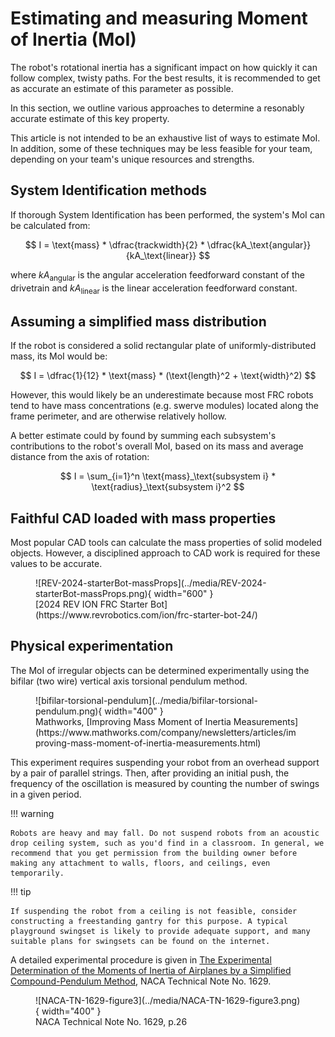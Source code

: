 # Estimating and measuring Moment of Inertia (MoI)

The robot's rotational inertia has a significant impact on how quickly it can follow complex, twisty paths. For the best results, it is recommended to get as accurate an estimate of this parameter as possible.

In this section, we outline various approaches to determine a resonably accurate estimate of this key property.

This article is not intended to be an exhaustive list of ways to estimate MoI. In addition, some of these techniques may be less feasible for your team, depending on your team's unique resources and strengths.

## System Identification methods

If thorough System Identification has been performed, the system's MoI can be calculated from:

$$ I = \text{mass} * \dfrac{trackwidth}{2} * \dfrac{kA_\text{angular}}{kA_\text{linear}} $$

where $kA_\text{angular}$ is the angular acceleration feedforward constant of the drivetrain and $kA_\text{linear}$ is the linear acceleration feedforward constant.

## Assuming a simplified mass distribution

If the robot is considered a solid rectangular plate of uniformly-distributed mass, its MoI would be:

$$ I = \dfrac{1}{12} * \text{mass} * (\text{length}^2 + \text{width}^2) $$

However, this would likely be an underestimate because most FRC robots tend to have mass concentrations (e.g. swerve modules) located along the frame perimeter, and are otherwise relatively hollow.

A better estimate could by found by summing each subsystem's contributions to the robot's overall MoI, based on its mass and average distance from the axis of rotation:

$$ I = \sum_{i=1}^n \text{mass}_\text{subsystem i} * \text{radius}_\text{subsystem i}^2 $$

## Faithful CAD loaded with mass properties

Most popular CAD tools can calculate the mass properties of solid modeled objects. However, a disciplined approach to CAD work is required for these values to be accurate.

<figure markdown>
![REV-2024-starterBot-massProps](../media/REV-2024-starterBot-massProps.png){ width="600" }
    <figcaption>[2024 REV ION FRC Starter Bot](https://www.revrobotics.com/ion/frc-starter-bot-24/)</figcaption>
</figure>

## Physical experimentation

The MoI of irregular objects can be determined experimentally using the bifilar (two wire) vertical axis torsional pendulum method.

<figure markdown>
![bifilar-torsional-pendulum](../media/bifilar-torsional-pendulum.png){ width="400" }
    <figcaption>Mathworks, [Improving Mass Moment of Inertia Measurements](https://www.mathworks.com/company/newsletters/articles/improving-mass-moment-of-inertia-measurements.html)</figcaption>
</figure>

This experiment requires suspending your robot from an overhead support by a pair of parallel strings. Then, after providing an initial push, the frequency of the oscillation is measured by counting the number of swings in a given period.

!!! warning

    Robots are heavy and may fall. Do not suspend robots from an acoustic drop ceiling system, such as you'd find in a classroom. In general, we recommend that you get permission from the building owner before making any attachment to walls, floors, and ceilings, even temporarily.

!!! tip

    If suspending the robot from a ceiling is not feasible, consider constructing a freestanding gantry for this purpose. A typical playground swingset is likely to provide adequate support, and many suitable plans for swingsets can be found on the internet.

A detailed experimental procedure is given in [The Experimental Determination of the Moments of Inertia of Airplanes by a Simplified Compound-Pendulum Method](https://ntrs.nasa.gov/citations/19930082299), NACA Technical Note No. 1629.

<figure markdown>
![NACA-TN-1629-figure3](../media/NACA-TN-1629-figure3.png){ width="400" }
    <figcaption>NACA Technical Note No. 1629, p.26</figcaption>
</figure>
